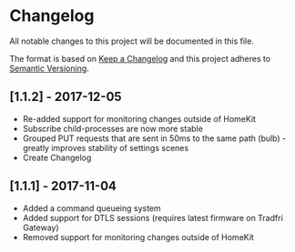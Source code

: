 # Changelog
All notable changes to this project will be documented in this file.

The format is based on [Keep a Changelog](http://keepachangelog.com/en/1.0.0/)
and this project adheres to [Semantic Versioning](http://semver.org/spec/v2.0.0.html).

## [1.1.2] - 2017-12-05
- Re-added support for monitoring changes outside of HomeKit
- Subscribe child-processes are now more stable
- Grouped PUT requests that are sent in 50ms to the same path (bulb) - greatly improves stability of settings scenes  
- Create Changelog

## [1.1.1] - 2017-11-04
- Added a command queueing system
- Added support for DTLS sessions (requires latest firmware on Tradfri Gateway)
- Removed support for monitoring changes outside of HomeKit